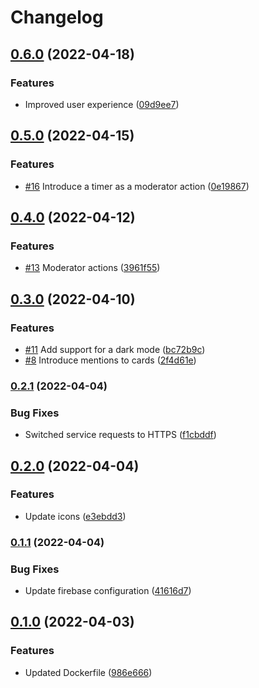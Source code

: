 # Changelog

## [0.6.0](https://github.com/project-savvy/sav-frontend/compare/v0.5.0...v0.6.0) (2022-04-18)


### Features

* Improved user experience ([09d9ee7](https://github.com/project-savvy/sav-frontend/commit/09d9ee7343d4cb41538d7ecf6b378b5c3190e2fb))

## [0.5.0](https://github.com/project-savvy/sav-frontend/compare/v0.4.0...v0.5.0) (2022-04-15)


### Features

* [#16](https://github.com/project-savvy/sav-frontend/issues/16) Introduce a timer as a moderator action ([0e19867](https://github.com/project-savvy/sav-frontend/commit/0e198673b8fc3225d9aa0e556b762d13944a010c))

## [0.4.0](https://github.com/project-savvy/sav-frontend/compare/v0.3.0...v0.4.0) (2022-04-12)


### Features

* [#13](https://github.com/project-savvy/sav-frontend/issues/13) Moderator actions ([3961f55](https://github.com/project-savvy/sav-frontend/commit/3961f55516061ad457334678bd2d1a1f29e772f5))

## [0.3.0](https://github.com/project-savvy/sav-frontend/compare/v0.2.1...v0.3.0) (2022-04-10)


### Features

* [#11](https://github.com/project-savvy/sav-frontend/issues/11) Add support for a dark mode ([bc72b9c](https://github.com/project-savvy/sav-frontend/commit/bc72b9c0d612f58a8262e4a346cf19cb5fd3f187))
* [#8](https://github.com/project-savvy/sav-frontend/issues/8) Introduce mentions to cards ([2f4d61e](https://github.com/project-savvy/sav-frontend/commit/2f4d61ed654bf4373cbd764766287ff2c5fe6371))

### [0.2.1](https://github.com/project-savvy/sav-frontend/compare/v0.2.0...v0.2.1) (2022-04-04)


### Bug Fixes

* Switched service requests to HTTPS ([f1cbddf](https://github.com/project-savvy/sav-frontend/commit/f1cbddfa620db1f1425634b08089b758bc8c5dd3))

## [0.2.0](https://github.com/project-savvy/sav-frontend/compare/v0.1.1...v0.2.0) (2022-04-04)


### Features

* Update icons ([e3ebdd3](https://github.com/project-savvy/sav-frontend/commit/e3ebdd33b8827ab3ffb24de69c65c97b43b30eba))

### [0.1.1](https://github.com/project-savvy/sav-frontend/compare/v0.1.0...v0.1.1) (2022-04-04)


### Bug Fixes

* Update firebase configuration ([41616d7](https://github.com/project-savvy/sav-frontend/commit/41616d72c2b420b72e69489da90194291fef78b6))

## [0.1.0](https://github.com/project-savvy/sav-frontend/compare/v0.0.0...v0.1.0) (2022-04-03)


### Features

* Updated Dockerfile ([986e666](https://github.com/project-savvy/sav-frontend/commit/986e666d937d3bb83b168f2df42629d2ccb4054e))
